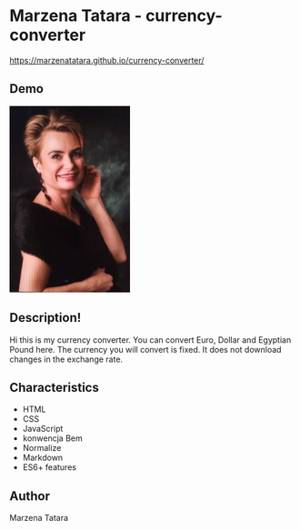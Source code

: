 
# Marzena Tatara - currency-converter
https://marzenatatara.github.io/currency-converter/
## Demo

![Marzena](https://github.com/MarzenaTatara/currency-converter/blob/ff22305ade3da54c5da7b880e7c38749f02212ba/images/Zdj%C4%99cie%20do%20przelicznika3.jpg)
## Description!
Hi this is my currency converter. You can convert Euro, Dollar and Egyptian Pound here. The currency you will convert is fixed. It does not download changes in the exchange rate.

## Characteristics
- HTML
- CSS
- JavaScript
- konwencja Bem
- Normalize
- Markdown
- ES6+ features

## Author
Marzena Tatara
